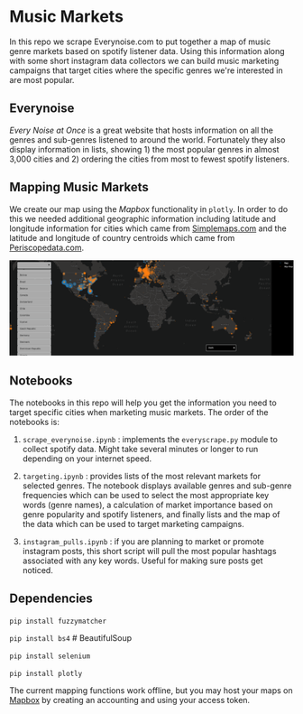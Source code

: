 # Music Markets 

In this repo we scrape Everynoise.com to put together a map of music genre markets based on spotify listener data. Using this information along with some short instagram data collectors we can build music marketing campaigns that target cities where the specific genres we're interested in are most popular. 

## Everynoise 

*Every Noise at Once* is a great website that hosts information on all the genres and sub-genres listened to around the world. Fortunately they also display information in lists, showing 1) the most popular genres in almost 3,000 cities and 2) ordering the cities from most to fewest spotify listeners. 

## Mapping Music Markets 

We create our map using the *Mapbox* functionality in `plotly`. In order to do this we needed additional geographic information including latitude and longitude information for cities which came from [Simplemaps.com](https://simplemaps.com/data/world-cities) and the latitude and longitude of country centroids which came from [Periscopedata.com](https://community.periscopedata.com/t/63fy7m/country-centroids).

![Rap_HipHop_Markets](Rap_HipHop_World.PNG)

## Notebooks

The notebooks in this repo will help you get the information you need to target specific cities when marketing music markets. The order of the notebooks is: 

1) `scrape_everynoise.ipynb` : implements the `everyscrape.py` module to collect spotify data. Might take several minutes or longer to run depending on your internet speed. 

2) `targeting.ipynb` : provides lists of the most relevant markets for selected genres. The notebook displays available genres and sub-genre frequencies which can be used to select the most appropriate key words (genre names), a calculation of market importance based on genre popularity and spotify listeners, and finally lists and the map of the data which can be used to target marketing campaigns. 

3) `instagram_pulls.ipynb` : if you are planning to market or promote instagram posts, this short script will pull the most popular hashtags associated with any key words. Useful for making sure posts get noticed. 

## Dependencies 

`pip install fuzzymatcher`

`pip install bs4` # BeautifulSoup

`pip install selenium`

`pip install plotly` 

The current mapping functions work offline, but you may host your maps on [Mapbox](https://www.mapbox.com/studio) by creating an accounting and using your access token. 

